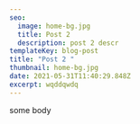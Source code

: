 ```yaml
---
seo:
  image: home-bg.jpg
  title: Post 2
  description: post 2 descr
templateKey: blog-post
title: "Post 2 "
thumbnail: home-bg.jpg
date: 2021-05-31T11:40:29.848Z
excerpt: wqddqwdq
---
```

some body